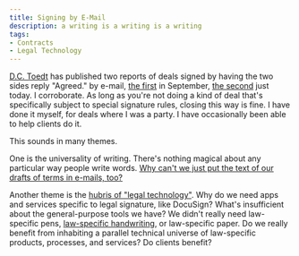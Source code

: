 ```yaml
---
title: Signing by E-Mail
description: a writing is a writing is a writing
tags:
- Contracts
- Legal Technology
---
```


[D.C. Toedt](https://www.oncontracts.com/) has published two reports of deals signed by having the two sides reply "Agreed." by e-mail, [the first](https://www.oncontracts.com/contract-by-email-example/) in September, [the second](https://www.oncontracts.com/sign-contract-email-exchange/) just today.  I corroborate.  As long as you're not doing a kind of deal that's specifically subject to special signature rules, closing this way is fine.  I have done it myself, for deals where I was a party.  I have occasionally been able to help clients do it.

This sounds in many themes.

One is the universality of writing.  There's nothing magical about any particular way people write words.  [Why can't we just put the text of our drafts of terms in e-mails, too?](https://writing.kemitchell.com/2019/12/09/Paste-Terms-E-Mails)

Another theme is the [hubris of "legal technology"](https://writing.kemitchell.com/2020/03/29/Against-Legal-Technology).  Why do we need apps and services specific to legal signature, like DocuSign?  What's insufficient about the general-purpose tools we have?  We didn't really need law-specific pens, [law-specific handwriting](https://en.wikipedia.org/wiki/Court_hand), or law-specific paper.  Do we really benefit from inhabiting a parallel technical universe of law-specific products, processes, and services?  Do clients benefit?
